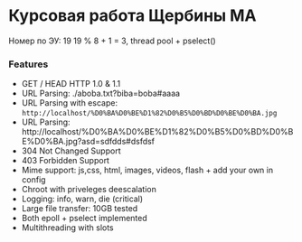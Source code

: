 # Курсовая работа Щербины МА

Номер по ЭУ: 19 
19 % 8 + 1 = 3, thread pool + pselect()

### Features
- GET / HEAD HTTP 1.0 & 1.1
- URL Parsing: ./aboba.txt?biba=boba#aaaa
- URL Parsing with escape: `http://localhost/%D0%BA%D0%BE%D1%82%D0%B5%D0%BD%D0%BE%D0%BA.jpg`
- URL Parsing: http://localhost/%D0%BA%D0%BE%D1%82%D0%B5%D0%BD%D0%BE%D0%BA.jpg?asd=sdfdds#dsfdsf 
- 304 Not Changed Support
- 403 Forbidden Support
- Mime support: js,css, html, images, videos, flash + add your own in config
- Chroot with priveleges deescalation
- Logging: info, warn, die (critical)
- Large file transfer: 10GB tested
- Both epoll + pselect implemented
- Multithreading with slots